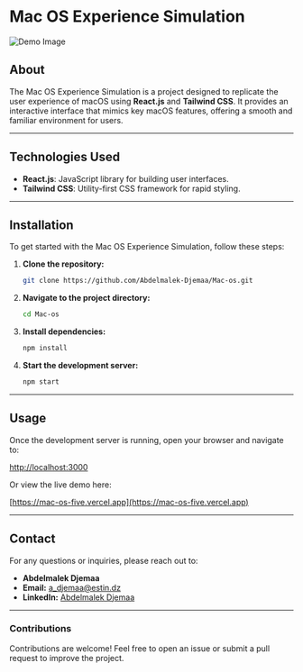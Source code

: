 # Mac OS Experience Simulation
![Demo Image](https://github.com/Abdelmalek-Djemaa/Mac-os/blob/main/src/assets/demo.jpg)

## About

The Mac OS Experience Simulation is a project designed to replicate the user experience of macOS using **React.js** and **Tailwind CSS**. It provides an interactive interface that mimics key macOS features, offering a smooth and familiar environment for users.

---

## Technologies Used

- **React.js**: JavaScript library for building user interfaces.
- **Tailwind CSS**: Utility-first CSS framework for rapid styling.

---

## Installation

To get started with the Mac OS Experience Simulation, follow these steps:

1. **Clone the repository:**

    ```bash
    git clone https://github.com/Abdelmalek-Djemaa/Mac-os.git
    ```

2. **Navigate to the project directory:**

    ```bash
    cd Mac-os
    ```

3. **Install dependencies:**

    ```bash
    npm install
    ```

4. **Start the development server:**

    ```bash
    npm start
    ```

---

## Usage

Once the development server is running, open your browser and navigate to:

[http://localhost:3000](http://localhost:3000)

Or view the live demo here:

[https://mac-os-five.vercel.app](https://mac-os-five.vercel.app)

---

## Contact

For any questions or inquiries, please reach out to:

- **Abdelmalek Djemaa**  
- **Email:** [a_djemaa@estin.dz](mailto:a_djemaa@estin.dz)  
- **LinkedIn:** [Abdelmalek Djemaa](https://www.linkedin.com/in/abdelmalek-djemaa-673864317)

---

### Contributions

Contributions are welcome! Feel free to open an issue or submit a pull request to improve the project.
